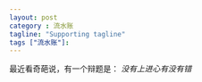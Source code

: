 ```yaml
---
layout: post
category : 流水账
tagline: "Supporting tagline"
tags ["流水账"]:
---
```


最近看奇葩说，有一个辩题是： _没有上进心有没有错_